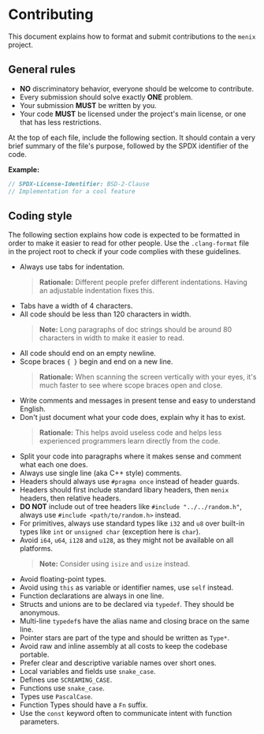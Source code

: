 # Contributing

This document explains how to format and submit contributions to
the `menix` project.

## General rules

- **NO** discriminatory behavior, everyone should be welcome to contribute.
- Every submission should solve exactly **ONE** problem.
- Your submission **MUST** be written by you.
- Your code **MUST** be licensed under the project's main license, or
  one that has less restrictions.

At the top of each file, include the following section. It should contain a
very brief summary of the file's purpose, followed by the SPDX identifier of
the code.

<!-- REUSE-IgnoreStart -->

**Example:**

```c
// SPDX-License-Identifier: BSD-2-Clause
// Implementation for a cool feature
```

<!-- REUSE-IgnoreEnd -->

## Coding style

The following section explains how code is expected to be formatted in order
to make it easier to read for other people. Use the `.clang-format` file in the
project root to check if your code complies with these guidelines.

- Always use tabs for indentation.
  > **Rationale:** Different people prefer different indentations. Having an
  > adjustable indentation fixes this.
- Tabs have a width of 4 characters.
- All code should be less than 120 characters in width.
  > **Note:** Long paragraphs of doc strings should be around 80 characters
  > in width to make it easier to read.
- All code should end on an empty newline.
- Scope braces `{ }` begin and end on a new line.
  > **Rationale:** When scanning the screen vertically with your eyes,
  > it's much faster to see where scope braces open and close.
- Write comments and messages in present tense and easy to understand English.
- Don't just document what your code does, explain why it has to exist.
  > **Rationale:** This helps avoid useless code and helps less experienced
  > programmers learn directly from the code.
- Split your code into paragraphs where it makes sense and comment what
  each one does.
- Always use single line (aka C++ style) comments.
- Headers should always use `#pragma once` instead of header guards.
- Headers should first include standard libary headers, then `menix` headers,
  then relative headers.
- **DO NOT** include out of tree headers like `#include "../../random.h"`,
  always use `#include <path/to/random.h>` instead.
- For primitives, always use standard types like `i32` and `u8`
  over built-in types like `int` or `unsigned char` (exception here is `char`).
- Avoid `i64`, `u64`, `i128` and `u128`, as they might not be available on all platforms.
  > **Note:** Consider using `isize` and `usize` instead.
- Avoid floating-point types.
- Avoid using `this` as variable or identifier names, use `self` instead.
- Function declarations are always in one line.
- Structs and unions are to be declared via `typedef`. They should be anonymous.
- Multi-line `typedef`s have the alias name and closing brace on the same line.
- Pointer stars are part of the type and should be written as `Type*`.
- Avoid raw and inline assembly at all costs to keep the codebase portable.
- Prefer clear and descriptive variable names over short ones.
- Local variables and fields use `snake_case`.
- Defines use `SCREAMING_CASE`.
- Functions use `snake_case`.
- Types use `PascalCase`.
- Function Types should have a `Fn` suffix.
- Use the `const` keyword often to communicate intent with function parameters.
